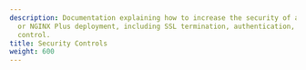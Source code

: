 ```yaml
---
description: Documentation explaining how to increase the security of an F5 NGINX
  or NGINX Plus deployment, including SSL termination, authentication, and access
  control.
title: Security Controls
weight: 600
---
```


